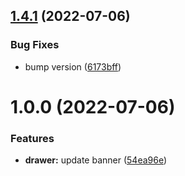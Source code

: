 ## [1.4.1](https://github.com/JulienLavocat/ZEvent/compare/v1.4.0...v1.4.1) (2022-07-06)


### Bug Fixes

* bump version ([6173bff](https://github.com/JulienLavocat/ZEvent/commit/6173bff070d0a6abe5010ddd617bb07439311528))

# 1.0.0 (2022-07-06)


### Features

* **drawer:** update banner ([54ea96e](https://github.com/JulienLavocat/ZEvent/commit/54ea96e747cb8d56fbf11ac5e21cdec878745241))
